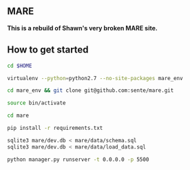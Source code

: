 MARE
----------

**This is a rebuild of Shawn's very broken MARE site.**

How to get started
------------------


```bash
cd $HOME

virtualenv --python=python2.7 --no-site-packages mare_env

cd mare_env && git clone git@github.com:sente/mare.git

source bin/activate

cd mare

pip install -r requirements.txt

sqlite3 mare/dev.db < mare/data/schema.sql
sqlite3 mare/dev.db < mare/data/load_data.sql

python manager.py runserver -t 0.0.0.0 -p 5500

```

